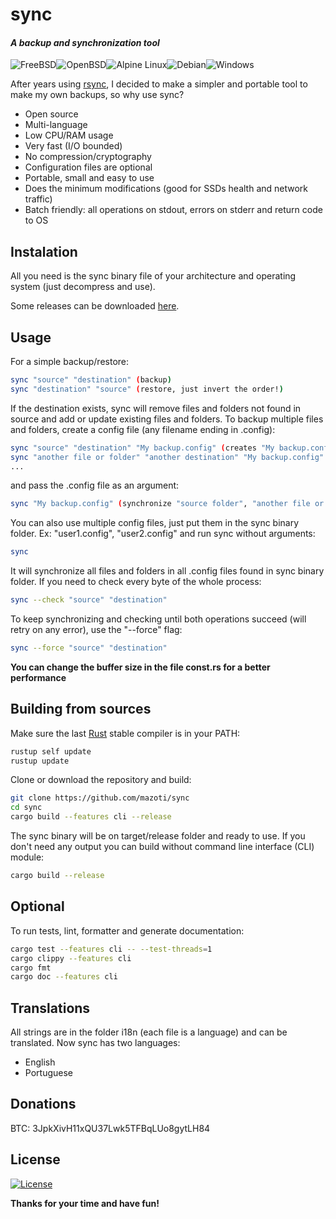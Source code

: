 # **sync**
#### _A backup and synchronization tool_
![FreeBSD](https://img.shields.io/badge/-FreeBSD-%23870000?style=for-the-badge&logo=freebsd&logoColor=white)![OpenBSD](https://img.shields.io/badge/-OpenBSD-%23FCC771?style=for-the-badge&logo=openbsd&logoColor=black)![Alpine Linux](https://img.shields.io/badge/Alpine_Linux-%230D597F.svg?style=for-the-badge&logo=alpine-linux&logoColor=white)![Debian](https://img.shields.io/badge/Debian-D70A53?style=for-the-badge&logo=debian&logoColor=white)![Windows](https://img.shields.io/badge/Windows-0078D6?style=for-the-badge&logo=windows&logoColor=white)

After years using [rsync](https://rsync.samba.org), I decided to make a simpler and portable tool to make my own backups, so why use sync?
- Open source
- Multi-language
- Low CPU/RAM usage
- Very fast (I/O bounded)
- No compression/cryptography
- Configuration files are optional
- Portable, small and easy to use
- Does the minimum modifications (good for SSDs health and network traffic)
- Batch friendly: all operations on stdout, errors on stderr and return code to OS

## Instalation

All you need is the sync binary file of your architecture and operating system (just decompress and use).

Some releases can be downloaded [here](https://github.com/mazoti/sync/tree/main/download).
## Usage
For a simple backup/restore:
```bash
sync "source" "destination" (backup)
sync "destination" "source" (restore, just invert the order!)
```
If the destination exists, sync will remove files and folders not found in source and add or update existing files and folders. To backup multiple files and folders, create a config file (any filename ending in .config):
```bash
sync "source" "destination" "My backup.config" (creates "My backup.config" file)
sync "another file or folder" "another destination" "My backup.config" (adds to "My backup.config")
...
```
and pass the .config file as an argument:
```bash
sync "My backup.config" (synchronize "source folder", "another file or folder", ...)
```
You can also use multiple config files, just put them in the sync binary folder. Ex: "user1.config", "user2.config" and run sync without arguments:
```bash
sync
```
It will synchronize all files and folders in all .config files found in sync binary folder. If you need to check every byte of the whole process:
```bash
sync --check "source" "destination"
```

To keep synchronizing and checking until both operations succeed (will retry on any error), use the "--force" flag:
```bash
sync --force "source" "destination"
```
**You can change the buffer size in the file const.rs for a better performance**

## Building from sources
Make sure the last [Rust](https://www.rust-lang.org) stable compiler is in your PATH:
```sh
rustup self update
rustup update
```
Clone or download the repository and build:
```bash
git clone https://github.com/mazoti/sync
cd sync
cargo build --features cli --release
```
The sync binary will be on target/release folder and ready to use. If you don't need any output you can build without command line interface (CLI) module:
```sh
cargo build --release
```
## Optional
To run tests, lint, formatter and generate documentation:
```sh
cargo test --features cli -- --test-threads=1
cargo clippy --features cli
cargo fmt
cargo doc --features cli
```
## Translations
All strings are in the folder i18n (each file is a language) and can be translated. Now sync has two languages:

- English
- Portuguese

## Donations
BTC: 3JpkXivH11xQU37Lwk5TFBqLUo8gytLH84

## License
[![License](https://img.shields.io/badge/License-BSD_3--Clause-blue.svg)](https://opensource.org/licenses/BSD-3-Clause)

**Thanks for your time and have fun!**

